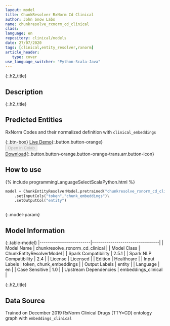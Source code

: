 ```yaml
---
layout: model
title: ChunkResolver RxNorm Cd Clinical
author: John Snow Labs
name: chunkresolve_rxnorm_cd_clinical
class: 
language: en
repository: clinical/models
date: 27/07/2020
tags: [clinical,entity_resolver,rxnorm]
article_header:
   type: cover
use_language_switcher: "Python-Scala-Java"
---
```


{:.h2_title}
## Description 


 {:.h2_title}
## Predicted Entities
RxNorm Codes and their normalized definition with `clinical_embeddings` 

{:.btn-box}
[Live Demo](https://demo.johnsnowlabs.com/healthcare/ER_RXNORM/){:.button.button-orange}<br/><button class="button button-orange" disabled>Open in Colab</button><br/>[Download](https://s3.amazonaws.com/auxdata.johnsnowlabs.com/clinical/models/chunkresolve_rxnorm_cd_clinical_en_2.5.1_2.4_1595813950836.zip){:.button.button-orange.button-orange-trans.arr.button-icon}<br/>

## How to use 
<div class="tabs-box" markdown="1">

{% include programmingLanguageSelectScalaPython.html %}

```python
model = ChunkEntityResolverModel.pretrained("chunkresolve_rxnorm_cd_clinical","en","clinical/models")\
	.setInputCols("token","chunk_embeddings")\
	.setOutputCol("entity")
```

```scala

```
</div>



{:.model-param}
## Model Information

{:.table-model}
|-------------------------|---------------------------------|
| Model Name              | chunkresolve_rxnorm_cd_clinical |
| Model Class             | ChunkEntityResolverModel        |
| Spark Compatibility     | 2.5.1                           |
| Spark NLP Compatibility | 2.4                             |
| License                 | Licensed                        |
| Edition                 | Healthcare                      |
| Input Labels            | token, chunk_embeddings         |
| Output Labels           | entity                          |
| Language                | en                              |
| Case Sensitive          | 1.0                             |
| Upstream Dependencies   | embeddings_clinical             |




{:.h2_title}
## Data Source
Trained on December 2019 RxNorm Clinical Drugs (TTY=CD) ontology graph with `embeddings_clinical`

